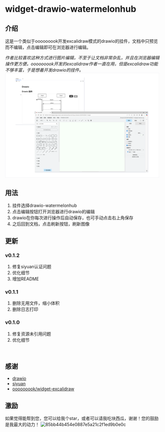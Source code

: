 # widget-drawio-watermelonhub

## 介绍

这是一个类似于ooooooook开发excalidraw模式的drawio的挂件，文档中只预览而不编辑，点击编辑即可在浏览器进行编辑。

*作者比较喜欢这种方式进行图片编辑，不至于让文档非常杂乱，并且在浏览器编辑操作更方便。ooooooook开发的excalidraw作者一直在用，但是excalidraw功能不够丰富，于是想着开发drawio的挂件。*
![预览](preview.png)

## 用法

1. 挂件选择drawio-watermelonhub
2. 点击编辑按钮打开浏览器进行drawio的编辑
3. drawio在你每次进行操作后自动保存，也可手动点击右上角保存
4. 之后回到文档，点击刷新按钮，刷新图像

## 更新

### v0.1.2

1. 修复siyuan认证问题
2. 优化细节
3. 增加README

### v0.1.1

1. 删除无用文件，缩小体积
2. 删除日志打印

### v0.1.0

1. 修复资源未引用问题
2. 优化细节

‍

## 感谢

- [drawio](https://github.com/jgraph/drawio)
- [siyuan](https://github.com/siyuan-note/siyuan)
- [ooooooook/widget-excalidraw](https://github.com/ooooooook/widget-excalidraw)


## 激励
如果觉得能帮到您，您可以给我个star，或者可以请我吃块西瓜，谢谢！您的鼓励是我最大的动力！
![85bb44b454e0887e5a21c2f1ed9b0e0c](https://github.com/user-attachments/assets/ed7de18f-41b2-4606-a912-8a06da1bee78)

